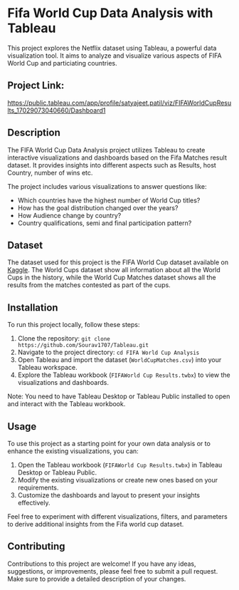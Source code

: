 # Fifa World Cup Data Analysis with Tableau

This project explores the Netflix dataset using Tableau, a powerful data visualization tool. It aims to analyze and visualize various aspects of FIFA World Cup and particiating countries. 

## Project Link:
https://public.tableau.com/app/profile/satyajeet.patil/viz/FIFAWorldCupResults_17029073040660/Dashboard1

## Description

The FIFA World Cup Data Analysis project utilizes Tableau to create interactive visualizations and dashboards based on the Fifa Matches result dataset. It provides insights into different aspects such as Results, host Country, number of wins etc.

The project includes various visualizations to answer questions like:

- Which countries have the highest number of World Cup titles?
- How has the goal distribution changed over the years?
- How Audience change by country?
- Country qualifications, semi and final participation pattern?

## Dataset

The dataset used for this project is the FIFA World Cup dataset available on [Kaggle](https://www.kaggle.com/datasets/abecklas/fifa-world-cup?resource=download). The World Cups dataset show all information about all the World Cups in the history, while the World Cup Matches dataset shows all the results from the matches contested as part of the cups.

## Installation

To run this project locally, follow these steps:

1. Clone the repository: `git clone https://github.com/Sourav1707/Tableau.git`
2. Navigate to the project directory: `cd FIFA World Cup Analysis`
3. Open Tableau and import the dataset (`WorldCupMatches.csv`) into your Tableau workspace.
4. Explore the Tableau workbook (`FIFAWorld Cup Results.twbx`) to view the visualizations and dashboards.

Note: You need to have Tableau Desktop or Tableau Public installed to open and interact with the Tableau workbook.

## Usage

To use this project as a starting point for your own data analysis or to enhance the existing visualizations, you can:

1. Open the Tableau workbook (`FIFAWorld Cup Results.twbx`) in Tableau Desktop or Tableau Public.
2. Modify the existing visualizations or create new ones based on your requirements.
3. Customize the dashboards and layout to present your insights effectively.

Feel free to experiment with different visualizations, filters, and parameters to derive additional insights from the Fifa world cup dataset.

## Contributing

Contributions to this project are welcome! If you have any ideas, suggestions, or improvements, please feel free to submit a pull request. Make sure to provide a detailed description of your changes.
